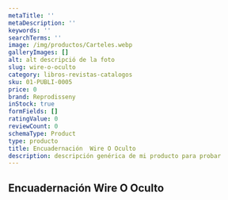 ```yaml
---
metaTitle: ''
metaDescription: ''
keywords: ''
searchTerms: ''
image: /img/productos/Carteles.webp
galleryImages: []
alt: alt descripció de la foto
slug: wire-o-oculto
category: libros-revistas-catalogos
sku: 01-PUBLI-0005
price: 0
brand: Reprodisseny
inStock: true
formFields: []
ratingValue: 0
reviewCount: 0
schemaType: Product
type: producto
title: Encuadernación  Wire O Oculto
description: descripción genérica de mi producto para probar
---
```

## Encuadernación  Wire O Oculto
